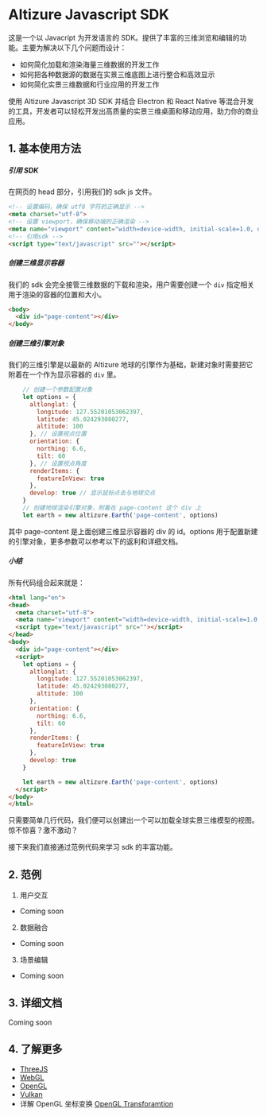# Altizure Javascript SDK

这是一个以 Javacript 为开发语言的 SDK。提供了丰富的三维浏览和编辑的功能。主要为解决以下几个问题而设计：

* 如何简化加载和渲染海量三维数据的开发工作
* 如何把各种数据源的数据在实景三维底图上进行整合和高效显示
* 如何简化实景三维数据和行业应用的开发工作

使用 Altizure Javascript 3D SDK 并结合 Electron 和 React Native 等混合开发的工具，开发者可以轻松开发出高质量的实景三维桌面和移动应用，助力你的商业应用。

## 1. 基本使用方法

##### 引用 SDK

在网页的 head 部分，引用我们的 sdk js 文件。


```html
<!-- 设置编码，确保 utf8 字符的正确显示 -->
<meta charset="utf-8">
<!-- 设置 viewport，确保移动端的正确渲染 -->
<meta name="viewport" content="width=device-width, initial-scale=1.0, user-scalable=no">
<!-- 引用sdk -->
<script type="text/javascript" src=""></script>
```

##### 创建三维显示容器

我们的 sdk 会完全接管三维数据的下载和渲染，用户需要创建一个 `div` 指定相关用于渲染的容器的位置和大小。

```html
<body>
  <div id="page-content"></div>
</body>
```

##### 创建三维引擎对象

我们的三维引擎是以最新的 Altizure 地球的引擎作为基础，新建对象时需要把它附着在一个作为显示容器的 `div` 里。

```javascript
    // 创建一个参数配置对象
    let options = {
      altlonglat: {
        longitude: 127.55201053062397,
        latitude: 45.024293080277,
        altitude: 100
      }, // 设置视点位置
      orientation: {
        northing: 6.6,
        tilt: 60
      }, // 设置视点角度
      renderItems: {
        featureInView: true
      },
      develop: true // 显示鼠标点击与地球交点
    }
    // 创建地球渲染引擎对象，附着在 page-content 这个 div 上
    let earth = new altizure.Earth('page-content', options)
```

其中 page-content 是上面创建三维显示容器的 div 的 id。options 用于配置新建的引擎对象，更多参数可以参考以下的返利和详细文档。

##### 小结

所有代码组合起来就是：

```html
<html lang="en">
<head>
  <meta charset="utf-8">
  <meta name="viewport" content="width=device-width, initial-scale=1.0, user-scalable=no">
  <script type="text/javascript" src=""></script>
</head>
<body>
  <div id="page-content"></div>
  <script>
    let options = {
      altlonglat: {
        longitude: 127.55201053062397,
        latitude: 45.024293080277,
        altitude: 100
      },
      orientation: {
        northing: 6.6,
        tilt: 60
      },
      renderItems: {
        featureInView: true
      },
      develop: true
    }

    let earth = new altizure.Earth('page-content', options)
  </script>
</body>
</html>
```

只需要简单几行代码，我们便可以创建出一个可以加载全球实景三维模型的视图。惊不惊喜？激不激动？

接下来我们直接通过范例代码来学习 sdk 的丰富功能。

## 2. 范例

1. 用户交互
  * Coming soon
2. 数据融合
  * Coming soon
3. 场景编辑
  * Coming soon

## 3. 详细文档

Coming soon

## 4. 了解更多

* [ThreeJS](https://threejs.org/)
* [WebGL](https://www.khronos.org/webgl/)
* [OpenGL](https://www.opengl.org/)
* [Vulkan](https://www.khronos.org/registry/vulkan/)
* 详解 OpenGL 坐标变换 [OpenGL Transforamtion](http://www.songho.ca/opengl/gl_transform.html)
